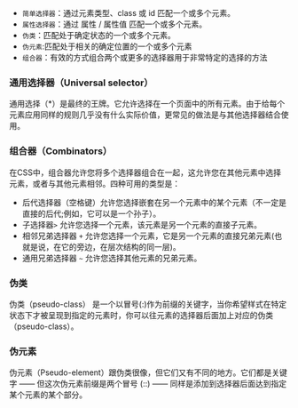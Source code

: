 - `简单选择器`：通过元素类型、class 或 id 匹配一个或多个元素。
- `属性选择器`：通过 属性 / 属性值 匹配一个或多个元素。
- `伪类`：匹配处于确定状态的一个或多个元素。
- `伪元素`:匹配处于相关的确定位置的一个或多个元素
- `组合器`：有效的方式组合两个或更多的选择器用于非常特定的选择的方法

### 通用选择器（Universal selector）

通用选择（*）是最终的王牌。它允许选择在一个页面中的所有元素。由于给每个元素应用同样的规则几乎没有什么实际价值，更常见的做法是与其他选择器结合使用。

### 组合器（Combinators）

在CSS中，组合器允许您将多个选择器组合在一起，这允许您在其他元素中选择元素，或者与其他元素相邻。四种可用的类型是：

- 后代选择器（空格键）允许您选择嵌套在另一个元素中的某个元素（不一定是直接的后代;例如，它可以是一个孙子）。
- 子选择器`>` 允许您选择一个元素，该元素是另一个元素的直接子元素。
- 相邻兄弟选择器 `+` 允许您选择一个元素，它是另一个元素的直接兄弟元素(也就是说，在它的旁边，在层次结构的同一层)。
- 通用兄弟选择器 `~` 允许您选择其他元素的兄弟元素。

### 伪类

 伪类（pseudo-class） 是一个以冒号(:)作为前缀的关键字，当你希望样式在特定状态下才被呈现到指定的元素时，你可以往元素的选择器后面加上对应的伪类（pseudo-class）。

### 伪元素

伪元素（Pseudo-element）跟伪类很像，但它们又有不同的地方。它们都是关键字 —— 但这次伪元素前缀是两个冒号 (::) —— 同样是添加到选择器后面达到指定某个元素的某个部分。


